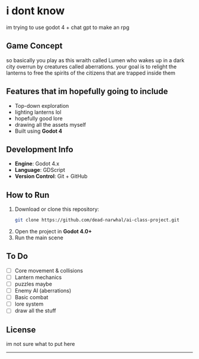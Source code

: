 # i dont know

im trying to use godot 4 + chat gpt to make an rpg

## Game Concept

so basically you play as this wraith called Lumen who wakes up in a dark city overrun by creatures called aberrations. your goal is to relight the lanterns to free the spirits of the citizens that are trapped inside them
## Features that im hopefully going to include

- Top-down exploration
- lighting lanterns lol
- hopefully good lore
- drawing all the assets myself
- Built using **Godot 4**

## Development Info

- **Engine**: Godot 4.x
- **Language**: GDScript
- **Version Control**: Git + GitHub

## How to Run

1. Download or clone this repository:
    ```bash
    git clone https://github.com/dead-narwhal/ai-class-project.git
    ```
2. Open the project in **Godot 4.0+**
3. Run the main scene 

## To Do

- [ ] Core movement & collisions
- [ ] Lantern mechanics
- [ ] puzzles maybe
- [ ] Enemy AI (aberrations)
- [ ] Basic combat
- [ ] lore system
- [ ] draw all the stuff

##  License

im not sure what to put here

---
